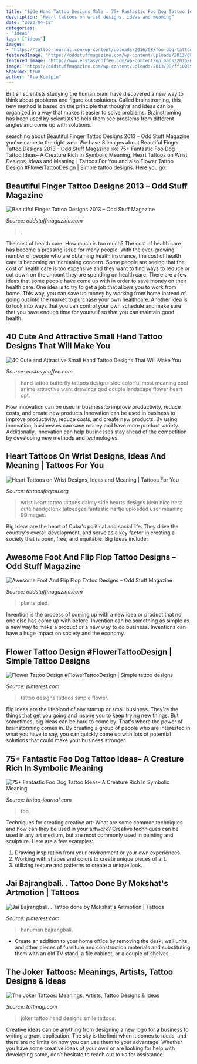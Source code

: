 ```yaml
---
title: "Side Hand Tattoo Designs Male : 75+ Fantastic Foo Dog Tattoo Ideas– A Creature Rich In Symbolic Meaning"
description: "Heart tattoos on wrist designs, ideas and meaning"
date: "2023-04-18"
categories:
- "ideas"
tags: ["ideas"]
images:
- "https://tattoo-journal.com/wp-content/uploads/2016/08/foo-dog-tattoo1.jpg"
featuredImage: "https://oddstuffmagazine.com/wp-content/uploads/2013/08/ff1003950383f124002a5edff12bc09d.jpg"
featured_image: "http://www.ecstasycoffee.com/wp-content/uploads/2016/09/Most-women-opt-for-butterfly-tattoos-because-of-its-cute-shape-and-symbolic-meaning..jpg"
image: "https://oddstuffmagazine.com/wp-content/uploads/2013/08/ff1003950383f124002a5edff12bc09d.jpg"
ShowToc: true
author: "Ara Koelpin"
---
```



British scientists studying the human brain have discovered a new way to think about problems and figure out solutions. Called brainstroming, this new method is based on the principle that thoughts and ideas can be organized in a way that makes it easier to solve problems. Brainstroming has been used by scientists to help them see problems from different angles and come up with solutions.

	

		
searching about Beautiful Finger Tattoo Designs 2013 – Odd Stuff Magazine you've came to the right web. We have 8 Images about Beautiful Finger Tattoo Designs 2013 – Odd Stuff Magazine like 75+ Fantastic Foo Dog Tattoo Ideas– A Creature Rich In Symbolic Meaning, Heart Tattoos on Wrist Designs, Ideas and Meaning | Tattoos For You and also Flower Tattoo Design #FlowerTattooDesign | Simple tattoo designs. Here you go:
		
    
## Beautiful Finger Tattoo Designs 2013 – Odd Stuff Magazine

<img loading=lazy src="https://oddstuffmagazine.com/wp-content/uploads/2013/08/ff1003950383f124002a5edff12bc09d.jpg" onerror="this.onerror=null;this.src='https://tse3.mm.bing.net/th?id=OIP.NBU_S_nHNVgiz0jF8wHx6QHaHK&amp;pid=15.1';" alt="Beautiful Finger Tattoo Designs 2013 – Odd Stuff Magazine">

_Source: oddstuffmagazine.com_

>. 

	

The cost of health care: How much is too much?
The cost of health care has become a pressing issue for many people. With the ever-growing number of people who are obtaining health insurance, the cost of health care is becoming an increasing concern. Some people are seeing that the cost of health care is too expensive and they want to find ways to reduce or cut down on the amount they are spending on health care. There are a few ideas that some people have come up with in order to save money on their health care. One idea is to try to get a job that allows you to work from home. This way, you can save up money by working from home instead of going out into the market to purchase your own healthcare. Another idea is to look into ways that you can control your own schedule and make sure that you have enough time for yourself so that you can maintain good health.

    
## 40 Cute And Attractive Small Hand Tattoo Designs That Will Make You

<img loading=lazy src="http://www.ecstasycoffee.com/wp-content/uploads/2016/09/Most-women-opt-for-butterfly-tattoos-because-of-its-cute-shape-and-symbolic-meaning..jpg" onerror="this.onerror=null;this.src='https://tse3.mm.bing.net/th?id=OIP.dbbKD19mmAy72aU9MVmi5gHaJ4&amp;pid=15.1';" alt="40 Cute and Attractive Small Hand Tattoo Designs That Will Make You">

_Source: ecstasycoffee.com_

>hand tattoo butterfly tattoos designs side colorful most meaning cool anime attractive want drawings god couple landscape flower heart opt. 

	

How innovation can be used in business:to improve productivity, reduce costs, and create new products
Innovation can be used in business to improve productivity, reduce costs, and create new products. By using innovation, businesses can save money and have more product variety. Additionally, innovation can help businesses stay ahead of the competition by developing new methods and technologies.

    
## Heart Tattoos On Wrist Designs, Ideas And Meaning | Tattoos For You

<img loading=lazy src="https://www.tattoosforyou.org/wp-content/uploads/2017/04/Small-Love-Heart-Tattoo-on-Wrist.jpg" onerror="this.onerror=null;this.src='https://tse3.mm.bing.net/th?id=OIP.9B1aAD3d_WsX_B2Ulv35lAHaJ4&amp;pid=15.1';" alt="Heart Tattoos on Wrist Designs, Ideas and Meaning | Tattoos For You">

_Source: tattoosforyou.org_

>wrist heart tattoo tattoos dainty side hearts designs klein nice herz cute handgelenk tatoeages fantastic hartje uploaded user meaning 99images. 

	

Big Ideas are the heart of Cuba's political and social life. They drive the country's overall development, and serve as a key factor in creating a society that is open, free, and equitable. Big Ideas include:

    
## Awesome Foot And Flip Flop Tattoo Designs – Odd Stuff Magazine

<img loading=lazy src="https://oddstuffmagazine.com/wp-content/uploads/2013/08/Feet-Tattoo-Designs-42.jpg" onerror="this.onerror=null;this.src='https://tse4.mm.bing.net/th?id=OIP.J41SCMpCkMpFfzPOER_fsQHaJ4&amp;pid=15.1';" alt="Awesome Foot And Flip Flop Tattoo Designs – Odd Stuff Magazine">

_Source: oddstuffmagazine.com_

>plante pied. 

	

Invention is the process of coming up with a new idea or product that no one else has come up with before. Invention can be something as simple as a new way to make a product or a new way to do business. Inventions can have a huge impact on society and the economy.

    
## Flower Tattoo Design #FlowerTattooDesign | Simple Tattoo Designs

<img loading=lazy src="https://i.pinimg.com/736x/f8/ba/aa/f8baaa9ed9e5b48ae8d71c9d1ed64fea.jpg" onerror="this.onerror=null;this.src='https://tse3.mm.bing.net/th?id=OIP.VtoQOqvR6TWQDB4ib3j_QgHaNZ&amp;pid=15.1';" alt="Flower Tattoo Design #FlowerTattooDesign | Simple tattoo designs">

_Source: pinterest.com_

>tattoo designs tattoos simple flower. 

	

Big ideas are the lifeblood of any startup or small business. They're the things that get you going and inspire you to keep trying new things. But sometimes, big ideas can be hard to come by. That's where the power of brainstorming comes in. By creating a group of people who are interested in what you have to say, you can quickly come up with lots of potential solutions that could make your business stronger.

    
## 75+ Fantastic Foo Dog Tattoo Ideas– A Creature Rich In Symbolic Meaning

<img loading=lazy src="https://tattoo-journal.com/wp-content/uploads/2016/08/foo-dog-tattoo1.jpg" onerror="this.onerror=null;this.src='https://tse4.mm.bing.net/th?id=OIP.xnBKYsCurKkrOhDsaJlHeQHaHa&amp;pid=15.1';" alt="75+ Fantastic Foo Dog Tattoo Ideas– A Creature Rich In Symbolic Meaning">

_Source: tattoo-journal.com_

>foo. 

	

Techniques for creating creative art: What are some common techniques and how can they be used in your artwork?
Creative techniques can be used in any art medium, but are most commonly used in painting and sculpture. Here are a few examples:
1. Drawing inspiration from your environment or your own experiences.
2. Working with shapes and colors to create unique pieces of art.
3. utilizing texture and patterns to create a unique look.

    
## Jai Bajrangbali. . Tattoo Done By Mokshat&#039;s Artmotion | Tattoos

<img loading=lazy src="https://i.pinimg.com/736x/e2/ef/f1/e2eff17f4e84ce9f4245db010fb6525e--jai.jpg" onerror="this.onerror=null;this.src='https://tse3.mm.bing.net/th?id=OIP.f5SdrJDSsMTW_O6dKMuB6gHaNK&amp;pid=15.1';" alt="Jai Bajrangbali. . Tattoo done by Mokshat&#039;s Artmotion | Tattoos">

_Source: pinterest.com_

>hanuman bajrangbali. 

	

- Create an addition to your home office by removing the desk, wall units, and other pieces of furniture and construction materials and substituting them with an old TV stand, a file cabinet, or a couple of shelves.

    
## The Joker Tattoos: Meanings, Artists, Tattoo Designs &amp; Ideas

<img loading=lazy src="https://tattmag.com/wp-content/uploads/2020/10/Joker-Tattoo-Hand-Smile-5.jpg" onerror="this.onerror=null;this.src='https://tse2.mm.bing.net/th?id=OIP.C5QRqSSotZzhGjDrb2kAmQHaLB&amp;pid=15.1';" alt="The Joker Tattoos: Meanings, Artists, Tattoo Designs &amp; Ideas">

_Source: tattmag.com_

>joker tattoo hand designs smile tattoos. 

	

Creative ideas can be anything from designing a new logo for a business to writing a grant application. The sky is the limit when it comes to ideas, and there are no limits on how you can use them to your advantage. Whether you have some creative ideas of your own or are looking for help with developing some, don’t hesitate to reach out to us for assistance.

